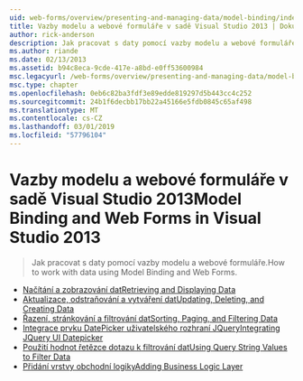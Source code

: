 ```yaml
---
uid: web-forms/overview/presenting-and-managing-data/model-binding/index
title: Vazby modelu a webové formuláře v sadě Visual Studio 2013 | Dokumentace Microsoftu
author: rick-anderson
description: Jak pracovat s daty pomocí vazby modelu a webové formuláře.
ms.author: riande
ms.date: 02/13/2013
ms.assetid: b94c8eca-9cde-417e-a8bd-e0ff53600984
msc.legacyurl: /web-forms/overview/presenting-and-managing-data/model-binding
msc.type: chapter
ms.openlocfilehash: 0eb6c82ba3fdf3e89edde819297d5b443cc4c252
ms.sourcegitcommit: 24b1f6decbb17bb22a45166e5fdb0845c65af498
ms.translationtype: MT
ms.contentlocale: cs-CZ
ms.lasthandoff: 03/01/2019
ms.locfileid: "57796104"
---
```

<a name="model-binding-and-web-forms-in-visual-studio-2013"></a><span data-ttu-id="22a9e-103">Vazby modelu a webové formuláře v sadě Visual Studio 2013</span><span class="sxs-lookup"><span data-stu-id="22a9e-103">Model Binding and Web Forms in Visual Studio 2013</span></span>
====================
> <span data-ttu-id="22a9e-104">Jak pracovat s daty pomocí vazby modelu a webové formuláře.</span><span class="sxs-lookup"><span data-stu-id="22a9e-104">How to work with data using Model Binding and Web Forms.</span></span>


- [<span data-ttu-id="22a9e-105">Načítání a zobrazování dat</span><span class="sxs-lookup"><span data-stu-id="22a9e-105">Retrieving and Displaying Data</span></span>](retrieving-data.md)
- [<span data-ttu-id="22a9e-106">Aktualizace, odstraňování a vytváření dat</span><span class="sxs-lookup"><span data-stu-id="22a9e-106">Updating, Deleting, and Creating Data</span></span>](updating-deleting-and-creating-data.md)
- [<span data-ttu-id="22a9e-107">Řazení, stránkování a filtrování dat</span><span class="sxs-lookup"><span data-stu-id="22a9e-107">Sorting, Paging, and Filtering Data</span></span>](sorting-paging-and-filtering-data.md)
- [<span data-ttu-id="22a9e-108">Integrace prvku DatePicker uživatelského rozhraní JQuery</span><span class="sxs-lookup"><span data-stu-id="22a9e-108">Integrating JQuery UI Datepicker</span></span>](integrating-jquery-ui.md)
- [<span data-ttu-id="22a9e-109">Použití hodnot řetězce dotazu k filtrování dat</span><span class="sxs-lookup"><span data-stu-id="22a9e-109">Using Query String Values to Filter Data</span></span>](using-query-string-values-to-retrieve-data.md)
- [<span data-ttu-id="22a9e-110">Přidání vrstvy obchodní logiky</span><span class="sxs-lookup"><span data-stu-id="22a9e-110">Adding Business Logic Layer</span></span>](adding-business-logic-layer.md)
